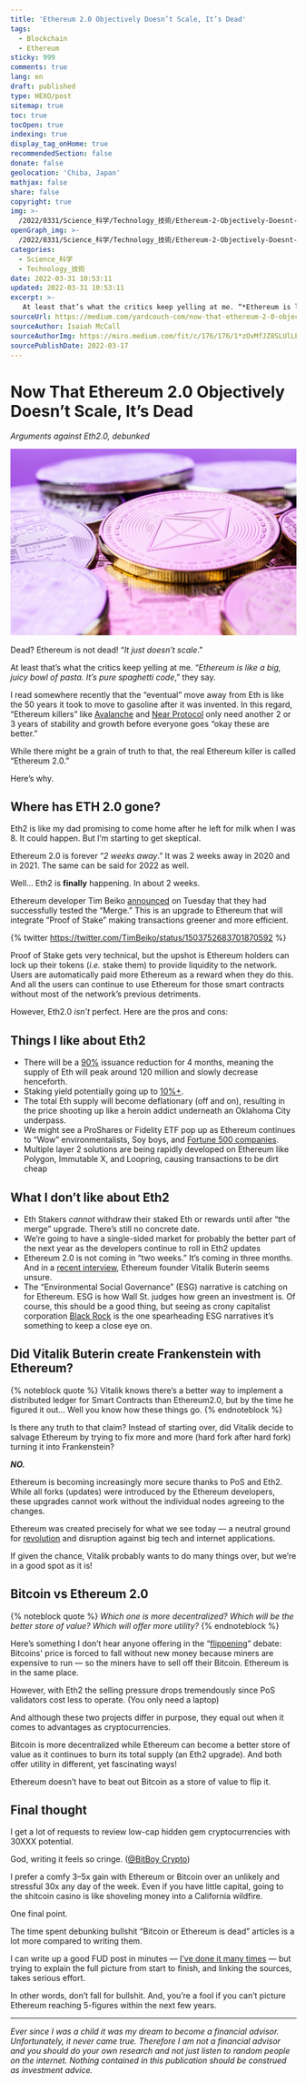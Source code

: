```yaml
---
title: 'Ethereum 2.0 Objectively Doesn’t Scale, It’s Dead'
tags:
  - Blockchain
  - Ethereum
sticky: 999
comments: true
lang: en
draft: published
type: HEXO/post
sitemap: true
toc: true
tocOpen: true
indexing: true
display_tag_onHome: true
recommendedSection: false
donate: false
geolocation: 'Chiba, Japan'
mathjax: false
share: false
copyright: true
img: >-
  /2022/0331/Science_科学/Technology_技術/Ethereum-2-Objectively-Doesnt-Scale-Its-Dead/AdobeStock_185320581.svg
openGraph_img: >-
  /2022/0331/Science_科学/Technology_技術/Ethereum-2-Objectively-Doesnt-Scale-Its-Dead/AdobeStock_185320581.png
categories:
  - Science_科学
  - Technology_技術
date: 2022-03-31 10:53:11
updated: 2022-03-31 10:53:11
excerpt: >-
   At least that’s what the critics keep yelling at me. “*Ethereum is like a big, juicy bowl of pasta. It’s pure spaghetti code*,” they say.
sourceUrl: https://medium.com/yardcouch-com/now-that-ethereum-2-0-objectively-doesnt-scale-it-s-dead-1276dde25daa
sourceAuthor: Isaiah McCall
sourceAuthorImg: https://miro.medium.com/fit/c/176/176/1*zOvMfJZ8SLUlLE--q6iYpQ.jpeg
sourcePublishDate: 2022-03-17
---
```

# Now That Ethereum 2.0 Objectively Doesn’t Scale, It’s Dead

 *Arguments against Eth2.0, debunked*

 ![Image from Canva](./Ethereum-2-Objectively-Doesnt-Scale-Its-Dead/1_hgKZBDj0pkeGMV-LH7ylHw.png)

 Dead? Ethereum is not dead! “*It just doesn’t scale*.”

 At least that’s what the critics keep yelling at me. “*Ethereum is like a big, juicy bowl of pasta. It’s pure spaghetti code*,” they say.

 I read somewhere recently that the “eventual” move away from Eth is like the 50 years it took to move to gasoline after it was invented. In this regard, “Ethereum killers” like [Avalanche](https://mccallisaiah.medium.com/c573f34a46c0) and [Near Protocol](https://mccallisaiah.medium.com/my-top-3-crypto-projects-to-buy-now-20e7dafe0c7) only need another 2 or 3 years of stability and growth before everyone goes “okay these are better.”

 While there might be a grain of truth to that, the real Ethereum killer is called “Ethereum 2.0.”

 Here’s why.


## Where has ETH 2.0 gone?
 Eth2 is like my dad promising to come home after he left for milk when I was 8. It could happen. But I’m starting to get skeptical.

 Ethereum 2.0 is forever “*2 weeks away*.” It was 2 weeks away in 2020 and in 2021. The same can be said for 2022 as well.

 Well… Eth2 is **finally** happening. In about 2 weeks.

 Ethereum developer Tim Beiko [announced](https://cointelegraph.com/news/3-reasons-why-ethereum-price-can-still-retest-3k-this-month) on Tuesday that they had successfully tested the “Merge.” This is an upgrade to Ethereum that will integrate “Proof of Stake” making transactions greener and more efficient.

 {% twitter https://twitter.com/TimBeiko/status/1503752683701870592 %}
  
 Proof of Stake gets very technical, but the upshot is Ethereum holders can lock up their tokens (*i.e.* stake them) to provide liquidity to the network. Users are automatically paid more Ethereum as a reward when they do this. And all the users can continue to use Ethereum for those smart contracts without most of the network’s previous detriments.

 However, Eth2.0 _isn’t_ perfect. Here are the pros and cons:


## Things I like about Eth2
 * There will be a [90%](https://medium.com/intotheblock/diving-into-ethereum-2-0-part-ii-altair-the-merge-beyond-874273ae1f8a) issuance reduction for 4 months, meaning the supply of Eth will peak around 120 million and slowly decrease henceforth.
 * Staking yield potentially going up to [10%+](https://www.cityam.com/ethereum-2-0-staking-a-worthwhile-investment/).
 * The total Eth supply will become deflationary (off and on), resulting in the price shooting up like a heroin addict underneath an Oklahoma City underpass.
 * We might see a ProShares or Fidelity ETF pop up as Ethereum continues to “Wow” environmentalists, Soy boys, and [Fortune 500 companies](https://www.cnbc.com/2022/03/15/consensys-doubles-valuation-to-7-billion-with-microsoft-backing.html).
 * Multiple layer 2 solutions are being rapidly developed on Ethereum like Polygon, Immutable X, and Loopring, causing transactions to be dirt cheap


## What I don’t like about Eth2
 * Eth Stakers *cannot* withdraw their staked Eth or rewards until after “the merge” upgrade. There’s still no concrete date.
 * We’re going to have a single-sided market for probably the better part of the next year as the developers continue to roll in Eth2 updates
 * Ethereum 2.0 is not coming in “two weeks.” It’s coming in three months. And in a [recent interview](https://www.youtube.com/watch?v=vh-eAzFUxMo), Ethereum founder Vitalik Buterin seems unsure.
 * The “Environmental Social Governance” (ESG) narrative is catching on for Ethereum. ESG is how Wall St. judges how green an investment is. Of course, this should be a good thing, but seeing as crony capitalist corporation [Black Rock](https://mccallisaiah.medium.com/49664b7001e9) is the one spearheading ESG narratives it’s something to keep a close eye on.


## Did Vitalik Buterin create Frankenstein with Ethereum?
{% noteblock quote %}
   Vitalik knows there’s a better way to implement a distributed ledger for Smart Contracts than Ethereum2.0, but by the time he figured it out… Well you know how these things go.
{% endnoteblock %}

Is there any truth to that claim?
Instead of starting over, did Vitalik decide to salvage Ethereum by trying to fix more and more (hard fork after hard fork) turning it into Frankenstein?

 ***NO.***

 Ethereum is becoming increasingly more secure thanks to PoS and Eth2. While all forks (updates) were introduced by the Ethereum developers, these upgrades cannot work without the individual nodes agreeing to the changes.

 Ethereum was created precisely for what we see today — a neutral ground for [revolution](https://mccallisaiah.medium.com/343f31f2b69d) and disruption against big tech and internet applications.

 If given the chance, Vitalik probably wants to do many things over, but we’re in a good spot as it is!


## Bitcoin vs Ethereum 2.0
{% noteblock quote %}
*Which one is more decentralized?*
*Which will be the better store of value?*
*Which will offer more utility?*
{% endnoteblock %}

 Here’s something I don’t hear anyone offering in the “[flippening](https://mccallisaiah.medium.com/f51942f90c7e)” debate: Bitcoins' price is forced to fall without new money because miners are expensive to run — so the miners have to sell off their Bitcoin. Ethereum is in the same place.

 However, with Eth2 the selling pressure drops tremendously since PoS validators cost less to operate. (You only need a laptop)

 And although these two projects differ in purpose, they equal out when it comes to advantages as cryptocurrencies.

 Bitcoin is more decentralized while Ethereum can become a better store of value as it continues to burn its total supply (an Eth2 upgrade). And both offer utility in different, yet fascinating ways!

 Ethereum doesn’t have to beat out Bitcoin as a store of value to flip it.


## Final thought
 I get a lot of requests to review low-cap hidden gem cryptocurrencies with 30XXX potential.

 God, writing it feels so cringe. ([@BitBoy Crypto](https://medium.com/u/53c42841efe6))

 I prefer a comfy 3–5x gain with Ethereum or Bitcoin over an unlikely and stressful 30x any day of the week. Even if you have little capital, going to the shitcoin casino is like shoveling money into a California wildfire.

 One final point.

 The time spent debunking bullshit “Bitcoin or Ethereum is dead” articles is a lot more compared to writing them.

 I can write up a good FUD post in minutes — [I’ve done it many times](https://mccallisaiah.medium.com/now-that-crypto-is-objectively-dead-this-is-the-next-big-thing-87bbc7ff55bb) — but trying to explain the full picture from start to finish, and linking the sources, takes serious effort.

 In other words, don’t fall for bullshit. And, you’re a fool if you can’t picture Ethereum reaching 5-figures within the next few years.

---
*Ever since I was a child it was my dream to become a financial advisor. Unfortunately, it never came true. Therefore I am not a financial advisor and you should do your own research and not just listen to random people on the internet. Nothing contained in this publication should be construed as investment advice.*
